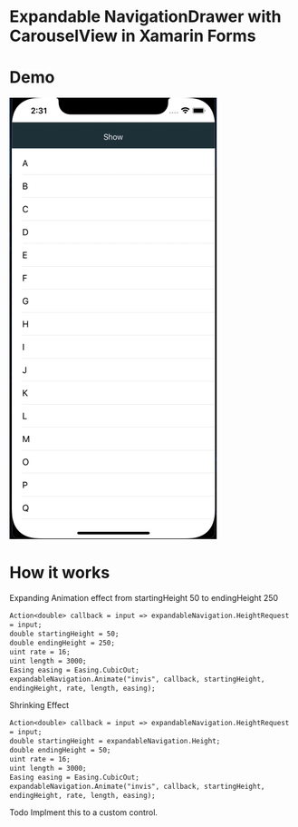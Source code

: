 # Expandable NavigationDrawer with CarouselView in Xamarin Forms

# Demo
![demo](https://github.com/ijeong1/ExpandableNavigationDrawerWithCarousel/blob/main/demo.gif)

# How it works
Expanding Animation effect from startingHeight 50 to endingHeight 250
```
Action<double> callback = input => expandableNavigation.HeightRequest = input;
double startingHeight = 50;
double endingHeight = 250;
uint rate = 16;
uint length = 3000;
Easing easing = Easing.CubicOut;
expandableNavigation.Animate("invis", callback, startingHeight, endingHeight, rate, length, easing);
```

Shrinking Effect
```
Action<double> callback = input => expandableNavigation.HeightRequest = input;
double startingHeight = expandableNavigation.Height;
double endingHeight = 50;
uint rate = 16;
uint length = 3000;
Easing easing = Easing.CubicOut;
expandableNavigation.Animate("invis", callback, startingHeight, endingHeight, rate, length, easing);
```
Todo
Implment this to a custom control.

